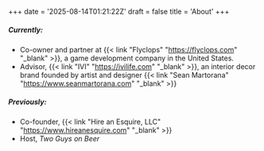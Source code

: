 +++
date = '2025-08-14T01:21:22Z'
draft = false
title = 'About'
+++

##### Currently:
- Co-owner and partner at {{< link "Flyclops" "https://flyclops.com" "_blank" >}}, a game development company in the United States.
- Advisor, {{< link "IVI" "https://ivilife.com" "_blank" >}}, an interior decor brand founded by artist and designer {{< link "Sean Martorana" "https://www.seanmartorana.com" "_blank" >}}

##### Previously:
- Co-founder, {{< link "Hire an Esquire, LLC" "https://www.hireanesquire.com" "_blank" >}}
- Host, _Two Guys on Beer_

